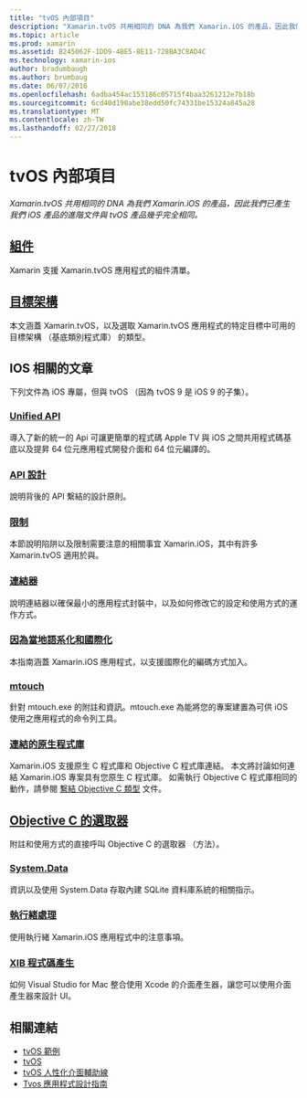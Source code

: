 ```yaml
---
title: "tvOS 內部項目"
description: "Xamarin.tvOS 共用相同的 DNA 為我們 Xamarin.iOS 的產品，因此我們已產生我們 iOS 產品的進階文件與 tvOS 產品幾乎完全相同。"
ms.topic: article
ms.prod: xamarin
ms.assetid: B245062F-1DD9-4BE5-8E11-728BA3C8AD4C
ms.technology: xamarin-ios
author: bradumbaugh
ms.author: brumbaug
ms.date: 06/07/2016
ms.openlocfilehash: 6adba454ac153186c05715f4baa3261212e7b18b
ms.sourcegitcommit: 6cd40d190abe38edd50fc74331be15324a845a28
ms.translationtype: MT
ms.contentlocale: zh-TW
ms.lasthandoff: 02/27/2018
---
```

# <a name="tvos-internals"></a>tvOS 內部項目

_Xamarin.tvOS 共用相同的 DNA 為我們 Xamarin.iOS 的產品，因此我們已產生我們 iOS 產品的進階文件與 tvOS 產品幾乎完全相同。_


##  <a name="assembliesiostvosinternalsassembliesmd"></a>[組件](~/ios/tvos/internals/assemblies.md)

Xamarin 支援 Xamarin.tvOS 應用程式的組件清單。

##  <a name="target-frameworksiostvosinternalsframeworksmd"></a>[目標架構](~/ios/tvos/internals/frameworks.md)

本文涵蓋 Xamarin.tvOS，以及選取 Xamarin.tvOS 應用程式的特定目標中可用的目標架構 （基底類別程式庫） 的類型。

## <a name="related-ios-articles"></a>IOS 相關的文章

下列文件為 iOS 專屬，但與 tvOS （因為 tvOS 9 是 iOS 9 的子集）。

###  <a name="unified-apicross-platformmaciosunifiedindexmd"></a>[Unified API](~/cross-platform/macios/unified/index.md)

導入了新的統一的 Api 可讓更簡單的程式碼 Apple TV 與 iOS 之間共用程式碼基底以及提昇 64 位元應用程式開發介面和 64 位元編譯的。  

###  <a name="api-designiosinternalsapi-designindexmd"></a>[API 設計](~/ios/internals/api-design/index.md)

說明背後的 API 繫結的設計原則。

###  <a name="limitationsiosinternalslimitationsmd"></a>[限制](~/ios/internals/limitations.md)

本節說明陷阱以及限制需要注意的相關事宜 Xamarin.iOS，其中有許多 Xamarin.tvOS 適用於與。

###  <a name="linkeriosdeploy-testlinkermd"></a>[連結器](~/ios/deploy-test/linker.md)

說明連結器以確保最小的應用程式封裝中，以及如何修改它的設定和使用方式的運作方式。

###  <a name="localization-and-internationalizationiosapp-fundamentalslocalizationindexmd"></a>[因為當地語系化和國際化](~/ios/app-fundamentals/localization/index.md)

本指南涵蓋 Xamarin.iOS 應用程式，以支援國際化的編碼方式加入。

###  <a name="mtouchiosdeploy-testmtouchmd"></a>[mtouch](~/ios/deploy-test/mtouch.md)

針對 mtouch.exe 的附註和資訊。mtouch.exe 為能將您的專案建置為可供 iOS 使用之應用程式的命令列工具。

###  <a name="linking-native-librariesiosplatformnative-interopmd"></a>[連結的原生程式庫](~/ios/platform/native-interop.md)

Xamarin.iOS 支援原生 C 程式庫和 Objective C 程式庫連結。 本文將討論如何連結 Xamarin.iOS 專案具有您原生 C 程式庫。 如需執行 Objective C 程式庫相同的動作，請參閱&nbsp;[繫結 Objective C 類型](~/ios/platform/binding-objective-c/index.md)&nbsp;文件。

##  <a name="objective-c-selectorsiosinternalsobjective-c-selectorsmd"></a>[Objective C 的選取器](~/ios/internals/objective-c-selectors.md)

附註和使用方式的直接呼叫 Objective C 的選取器 （方法）。

###  <a name="systemdataiosdata-cloudsystemdatamd"></a>[System.Data](~/ios/data-cloud/system.data.md)

資訊以及使用 System.Data 存取內建 SQLite 資料庫系統的相關指示。

###  <a name="threadingiosapp-fundamentalsthreadingmd"></a>[執行緒處理](~/ios/app-fundamentals/threading.md)

使用執行緒 Xamarin.iOS 應用程式中的注意事項。

###  <a name="xib-code-generationiosinternalsxib-code-generationmd"></a>[XIB 程式碼產生](~/ios/internals/xib-code-generation.md)

如何 Visual Studio for Mac 整合使用 Xcode 的介面產生器，讓您可以使用介面產生器來設計 UI。



## <a name="related-links"></a>相關連結

- [tvOS 範例](https://developer.xamarin.com/samples/tvos/all/)
- [tvOS](https://developer.apple.com/tvos/)
- [tvOS 人性化介面輔助線](https://developer.apple.com/tvos/human-interface-guidelines/)
- [Tvos 應用程式設計指南](https://developer.apple.com/library/prerelease/tvos/documentation/General/Conceptual/AppleTV_PG/)
